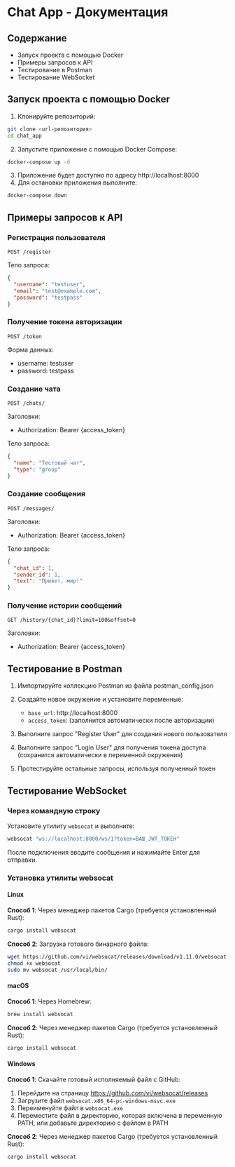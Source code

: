 # Chat App - Документация

## Содержание

- Запуск проекта с помощью Docker
- Примеры запросов к API
- Тестирование в Postman
- Тестирование WebSocket

## Запуск проекта с помощью Docker

1. Клонируйте репозиторий:

```bash
git clone <url-репозитория>
cd chat_app
```

2. Запустите приложение с помощью Docker Compose:

```bash
docker-compose up -d
```

3. Приложение будет доступно по адресу http://localhost:8000
4. Для остановки приложения выполните:

```bash
docker-compose down
```

## Примеры запросов к API

### Регистрация пользователя

```
POST /register
```

Тело запроса:
```json
{
  "username": "testuser",
  "email": "test@example.com",
  "password": "testpass"
}
```

### Получение токена авторизации

```
POST /token
```

Форма данных:
- username: testuser
- password: testpass

### Создание чата

```
POST /chats/
```

Заголовки:
- Authorization: Bearer {access_token}

Тело запроса:
```json
{
  "name": "Тестовый чат",
  "type": "group"
}
```

### Создание сообщения

```
POST /messages/
```

Заголовки:
- Authorization: Bearer {access_token}

Тело запроса:
```json
{
  "chat_id": 1,
  "sender_id": 1,
  "text": "Привет, мир!"
}
```

### Получение истории сообщений

```
GET /history/{chat_id}?limit=100&offset=0
```

Заголовки:
- Authorization: Bearer {access_token}

## Тестирование в Postman

1. Импортируйте коллекцию Postman из файла postman_config.json

2. Создайте новое окружение и установите переменные:
   - `base_url`: http://localhost:8000
   - `access_token`: (заполнится автоматически после авторизации)

3. Выполните запрос "Register User" для создания нового пользователя

4. Выполните запрос "Login User" для получения токена доступа (сохранится автоматически в переменной окружения)

5. Протестируйте остальные запросы, используя полученный токен

## Тестирование WebSocket

### Через командную строку

Установите утилиту `websocat` и выполните:

```bash
websocat "ws://localhost:8000/ws/1?token=ВАШ_JWT_ТОКЕН"
```

После подключения вводите сообщения и нажимайте Enter для отправки.

### Установка утилиты websocat

#### Linux

**Способ 1**: Через менеджер пакетов Cargo (требуется установленный Rust):
```bash
cargo install websocat
```

**Способ 2**: Загрузка готового бинарного файла:
```bash
wget https://github.com/vi/websocat/releases/download/v1.11.0/websocat.x86_64-unknown-linux-musl -O websocat
chmod +x websocat
sudo mv websocat /usr/local/bin/
```

#### macOS

**Способ 1**: Через Homebrew:
```bash
brew install websocat
```

**Способ 2**: Через менеджер пакетов Cargo (требуется установленный Rust):
```bash
cargo install websocat
```

#### Windows

**Способ 1**: Скачайте готовый исполняемый файл с GitHub:
1. Перейдите на страницу https://github.com/vi/websocat/releases
2. Загрузите файл `websocat.x86_64-pc-windows-msvc.exe`
3. Переименуйте файл в `websocat.exe`
4. Переместите файл в директорию, которая включена в переменную PATH, или добавьте директорию с файлом в PATH

**Способ 2**: Через менеджер пакетов Cargo (требуется установленный Rust):
```bash
cargo install websocat
```